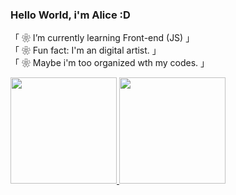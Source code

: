 ### Hello World, i'm Alice :D

「 ❀ I’m currently learning Front-end (JS) 」
<br>
「 ❀ Fun fact: I'm an digital artist. 」
<br>
「 ❀ Maybe i'm too organized wth my codes. 」


<div class="stats" align=": center;">
 <a href="https://github.com/Ereyzeel">
 <img height="170px" padding="2px"  src="https://github-readme-stats.vercel.app/api?username=Ereyzeel&show_icons=true&theme=synthwave"><!--GitHUb stats-->
 <img height="170px" padding="2px"  src="https://github-readme-stats.vercel.app/api/top-langs/?username=Ereyzeel&layout=compact&langs_count=7&theme=synthwave"><!--Codes i use-->
</div> <!--stats-->


